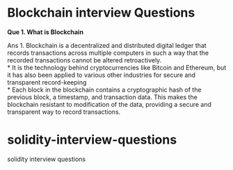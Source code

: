 # Blockchain interview Questions

<p> <b> Que 1. What is Blockchain </b> </p>
Ans 1. Blockchain is a decentralized and distributed digital ledger that records transactions across multiple computers in such a way that the recorded transactions cannot be altered retroactively.
     </br> *  It is the technology behind cryptocurrencies like Bitcoin and Ethereum, but it has also been applied to various other industries for secure and transparent record-keeping
     </br> * Each block in the blockchain contains a cryptographic hash of the previous block, a timestamp, and transaction data. This makes the blockchain resistant to modification of the data, providing a secure and 
        transparent way to record transactions.
        
        
# solidity-interview-questions
solidity interview questions
